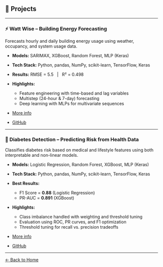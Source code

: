 ## 🔬 Projects

---

### ⚡ Watt Wise – Building Energy Forecasting
Forecasts hourly and daily building energy usage using weather, occupancy, and system usage data.

- **Models:** SARIMAX, XGBoost, Random Forest, MLP (Keras)  
- **Tech Stack:** Python, pandas, NumPy, scikit-learn, TensorFlow, Keras  
- **Results:** RMSE = 5.5 &nbsp; | &nbsp; R² = 0.498  
- **Highlights:**
  - Feature engineering with time-based and lag variables
  - Multistep (24-hour & 7-day) forecasting
  - Deep learning with MLPs for multivariate sequences



- [More info](./watt-wise/watt-wise)
- [GitHub](https://github.com/karmerruk7/karmerruk7.github.io/tree/main/watt-wise)

---

### 🧬 Diabetes Detection – Predicting Risk from Health Data
Classifies diabetes risk based on medical and lifestyle features using both interpretable and non-linear models.

- **Models:** Logistic Regression, Random Forest, XGBoost, MLP (Keras)  
- **Tech Stack:** Python, pandas, NumPy, scikit-learn, TensorFlow, Keras  
- **Best Results:**  
  - F1 Score = **0.88** (Logistic Regression)  
  - PR-AUC = **0.891** (XGBoost)  
- **Highlights:**
  - Class imbalance handled with weighting and threshold tuning
  - Evaluation using ROC, PR curves, and F1 optimization
  - Threshold tuning for recall vs. precision tradeoffs


- [More info](./DiabetesDetection/DiabetesDetection)
- [GitHub](https://github.com/karmerruk7/karmerruk7.github.io/tree/main/DiabetesDetection)

---

[← Back to Home](./index)
